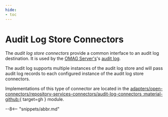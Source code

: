 ```yaml
---
hide:
- toc
---
```


<!-- SPDX-License-Identifier: CC-BY-4.0 -->
<!-- Copyright Contributors to the Egeria project. -->

# Audit Log Store Connectors

The *audit log store connectors* provide a common interface to an audit log destination. It is used by the [OMAG Server's](/egeria-docs/concepts/omag-server)'s [audit log](/egeria-docs/concepts/audit-log).

The audit log supports multiple instances of the audit log store and will pass audit log records to each configured instance of the audit log store connectors.

Implementations of this type of connector are located in the [adapters/open-connectors/repository-services-connectors/audit-log-connectors :material-github:](https://github.com/odpi/egeria/tree/master/open-metadata-implementation/adapters/open-connectors/repository-services-connectors/audit-log-connectors){ target=gh } module.

--8<-- "snippets/abbr.md"
